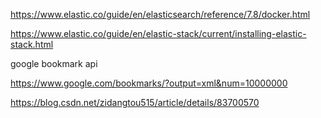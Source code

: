 

https://www.elastic.co/guide/en/elasticsearch/reference/7.8/docker.html

https://www.elastic.co/guide/en/elastic-stack/current/installing-elastic-stack.html



google bookmark api

https://www.google.com/bookmarks/?output=xml&num=10000000


https://blog.csdn.net/zidangtou515/article/details/83700570